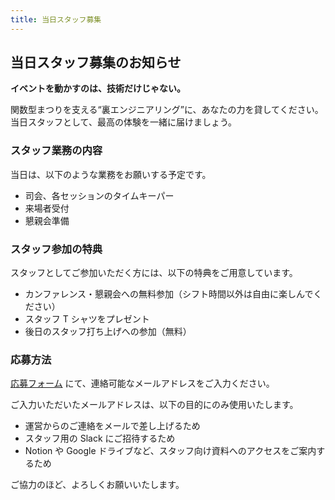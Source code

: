 ```yaml
---
title: 当日スタッフ募集
---
```


## 当日スタッフ募集のお知らせ

**イベントを動かすのは、技術だけじゃない。**

関数型まつりを支える“裏エンジニアリング”に、あなたの力を貸してください。
当日スタッフとして、最高の体験を一緒に届けましょう。

### スタッフ業務の内容

当日は、以下のような業務をお願いする予定です。

- 司会、各セッションのタイムキーパー
- 来場者受付
- 懇親会準備

### スタッフ参加の特典

スタッフとしてご参加いただく方には、以下の特典をご用意しています。

- カンファレンス・懇親会への無料参加（シフト時間以外は自由に楽しんでください）
- スタッフ T シャツをプレゼント
- 後日のスタッフ打ち上げへの参加（無料）

### 応募方法

[応募フォーム](https://forms.gle/4GdirjheLNuCebfN7) にて、連絡可能なメールアドレスをご入力ください。

ご入力いただいたメールアドレスは、以下の目的にのみ使用いたします。

- 運営からのご連絡をメールで差し上げるため
- スタッフ用の Slack にご招待するため
- Notion や Google ドライブなど、スタッフ向け資料へのアクセスをご案内するため

ご協力のほど、よろしくお願いいたします。
